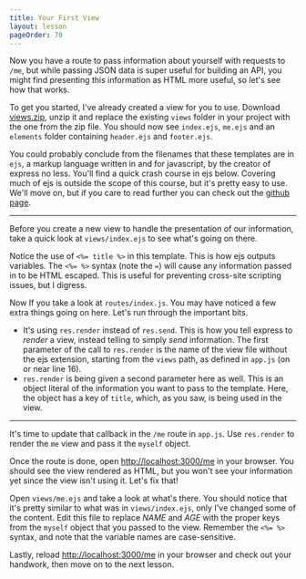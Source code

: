```yaml
---
title: Your First View
layout: lesson
pageOrder: 70
---
```


Now you have a route to pass information about yourself with requests to `/me`, but while passing JSON data is super useful for building an API, you might find presenting this information as HTML more useful, so let's see how that works.

To get you started, I've already created a view for you to use. Download [views.zip](../../views.zip), unzip it and replace the existing `views` folder in your project with the one from the zip file. You should now see `index.ejs`, `me.ejs` and an `elements` folder containing `header.ejs` and `footer.ejs`.

You could probably conclude from the filenames that these templates are in `ejs`, a markup language written in and for javascript, by the creator of express no less. You'll find a quick crash course in ejs below. Covering much of ejs is outside the scope of this course, but it's pretty easy to use. We'll move on, but if you care to read further you can check out the [github page](https://github.com/visionmedia/ejs).

<hr>

Before you create a new view to handle the presentation of our information, take a quick look at `views/index.ejs` to see what's going on there.

Notice the use of `<%= title %>` in this template. This is how ejs outputs variables. The `<%= %>` syntax (note the `=`) will cause any information passed in to be HTML escaped. This is useful for preventing cross-site scripting issues, but I digress.

Now If you take a look at `routes/index.js`. You may have noticed a few extra things going on here. Let's run through the important bits.

- It's using `res.render` instead of `res.send`. This is how you tell express to *render* a view, instead telling to simply *send* information. The first parameter of the call to `res.render` is the name of the view file without the ejs extension, starting from the `views` path, as defined in `app.js` (on or near line 16).
- `res.render` is being given a second parameter here as well. This is an object literal of the information you want to pass to the template. Here, the object has a key of `title`, which, as you saw, is being used in the view.

<hr>

It's time to update that callback in the `/me` route in `app.js`. Use `res.render` to render the `me` view and pass it the `myself` object.

Once the route is done, open [http://localhost:3000/me](http://localhost:3000/me) in your browser. You should see the view rendered as HTML, but you won't see your information yet since the view isn't using it. Let's fix that!

Open `views/me.ejs` and take a look at what's there. You should notice that it's pretty similar to what was in `views/index.ejs`, only I've changed some of the content. Edit this file to replace *NAME* and *AGE* with the proper keys from the `myself` object that you passed to the view. Remember the `<%= %>` syntax, and note that the variable names are case-sensitive.

Lastly, reload [http://localhost:3000/me](http://localhost:3000/me) in your browser and check out your handwork, then move on to the next lesson.